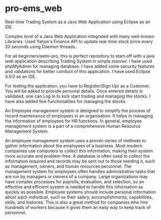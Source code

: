 # pro-ems_web
Real-time Trading System as a Java Web Application using Eclipse as an IDE.

Complex level of a Java Web Application integrated with many well-known Libraries. Used Yahoo's Finance API to update real-time stock price every 20 seconds using Daemon threads.

For all beginners/semi-pro, this is perfect repository to start-off with a java web application describing Trading System in simple manner. I have used phpMyAdmin for managing database. I have added some security features and validations for better conduct of this application. I have used Eclipse 4.9.0 as an IDE.

For testing the application, you have to Register(Sign Up) as a Customer. You will be asked to provide personal details. Once entered details is validated, one can Log In to kick start trading and managing the stocks. I have also added few functionalities for managing the stocks.

An Employee management system is designed to simplify the process of record maintenance of employees in an organisation. It helps in managing the information of employees for HR functions. In general, employee management system is a part of a comprehensive Human Resource Management System.

An employee management system uses a proven series of methods to gather information about the employees of a business. Most modern companies use computers to collect this information, making their system more accurate and problem-free. A database is often used to collect the information required and records may be sent out to those needing it, such as management, owners, and human resources personnel. The management system for employees often handles administrative tasks that are run by managers or owners of a company. Large organizations may have complex processes for payrolls, evaluation, and selection, so an effective and efficient system is needed to handle this information as quickly as possible. Employee systems should include personal information about each individual, such as their salary, accomplishments, capabilities, skills, and histories. This is also a great method for companies who hire hundreds of workers because it gives them an easy way to keep track of personnel.
